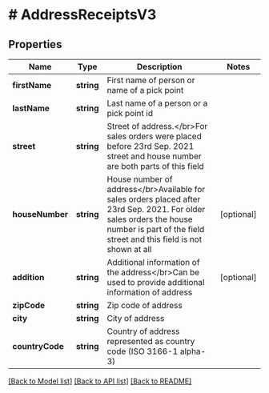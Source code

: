 # # AddressReceiptsV3

## Properties

Name | Type | Description | Notes
------------ | ------------- | ------------- | -------------
**firstName** | **string** | First name of person or name of a pick point |
**lastName** | **string** | Last name of a person or a pick point id |
**street** | **string** | Street of address.&lt;/br&gt;For sales orders were  placed before 23rd Sep. 2021 street and house number are both parts of this field |
**houseNumber** | **string** | House number of  address&lt;/br&gt;Available for sales orders placed after 23rd Sep. 2021. For older sales orders the house number is part of the field street and this field is not shown at all | [optional]
**addition** | **string** | Additional information of the address&lt;/br&gt;Can be used to provide additional information of address | [optional]
**zipCode** | **string** | Zip code of address |
**city** | **string** | City of address |
**countryCode** | **string** | Country of address represented as country code (ISO 3166-1 alpha-3) |

[[Back to Model list]](../../README.md#models) [[Back to API list]](../../README.md#endpoints) [[Back to README]](../../README.md)
